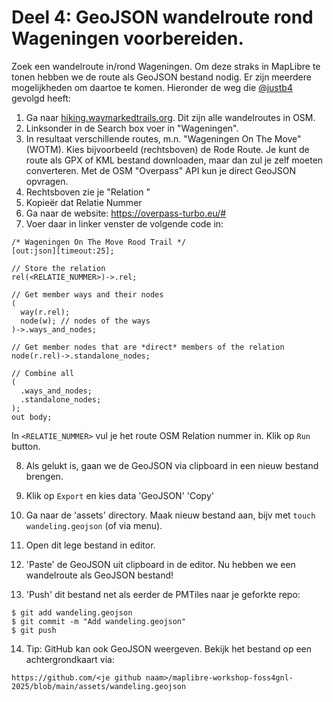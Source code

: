 # Deel 4: GeoJSON wandelroute rond Wageningen voorbereiden.

Zoek een wandelroute in/rond Wageningen. Om deze straks in MapLibre te tonen hebben we de route als GeoJSON bestand nodig. 
Er zijn meerdere mogelijkheden om daartoe te komen. Hieronder de weg die [@justb4](https://github.com/justb4/) gevolgd heeft:

1. Ga naar [hiking.waymarkedtrails.org](https://hiking.waymarkedtrails.org/). Dit zijn alle wandelroutes in OSM.
2. Linksonder in de Search box voer in "Wageningen".
3. In resultaat verschillende routes, m.n. "Wageningen On The Move" (WOTM). Kies bijvoorbeeld (rechtsboven) de Rode Route. Je kunt de route als GPX of KML bestand downloaden, maar dan zul je zelf moeten converteren. Met de OSM "Overpass" API kun je direct GeoJSON opvragen.
4. Rechtsboven zie je "Relation <nummer>" 
5. Kopieër dat Relatie Nummer
6. Ga naar de website: https://overpass-turbo.eu/#
7. Voer daar in linker venster de volgende code in:

```
/* Wageningen On The Move Rood Trail */
[out:json][timeout:25];

// Store the relation
rel(<RELATIE_NUMMER>)->.rel;

// Get member ways and their nodes
(
  way(r.rel);
  node(w); // nodes of the ways
)->.ways_and_nodes;

// Get member nodes that are *direct* members of the relation
node(r.rel)->.standalone_nodes;

// Combine all
(
  .ways_and_nodes;
  .standalone_nodes;
);
out body;
```

In `<RELATIE_NUMMER>` vul je het route OSM Relation nummer in. Klik op `Run` button.

8. Als gelukt is, gaan we de GeoJSON via clipboard in een nieuw bestand brengen.

9. Klik op `Export` en kies data 'GeoJSON' 'Copy'
10. Ga naar de 'assets' directory. Maak nieuw bestand aan, bijv met `touch wandeling.geojson` (of via menu).
11. Open dit lege bestand in editor. 
12. 'Paste' de GeoJSON uit clipboard in de editor. Nu hebben we een wandelroute als GeoJSON bestand!
13. 'Push' dit bestand net als eerder de PMTiles naar je geforkte repo: 
```
$ git add wandeling.geojson
$ git commit -m "Add wandeling.geojson"
$ git push
```
14. Tip: GitHub kan ook GeoJSON weergeven. Bekijk het bestand op een achtergrondkaart via: 

`https://github.com/<je github naam>/maplibre-workshop-foss4gnl-2025/blob/main/assets/wandeling.geojson`



